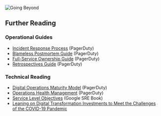 ![Going Beyond](../assets/img/headers/OpsReviews-Resources.png)

## Further Reading

### Operational Guides
- [Incident Response Process](https://response.pagerduty.com) (PagerDuty)
- [Blameless Postmortem Guide](https://postmortems.pagerduty.com/) (PagerDuty)
- [Full-Service Ownership Guide](https://ownership.pagerduty.com/) (PagerDuty)
- [Retrospectives Guide](https://retrospectives.pagerduty.com/) (PagerDuty)

### Technical Reading
- [Digital Operations Maturity Model](https://www.pagerduty.com/ops-maturity-model) (PagerDuty)
- [Operations Health Management](https://www.pagerduty.com/blog/operations-health/) (PagerDuty)
- [Service Level Objectives](https://landing.google.com/sre/sre-book/chapters/service-level-objectives/) (Google SRE Book)
- [Leaning on Digital Transformation Investments to Meet the Challenges of the COVID-19 Pandemic](https://www.idc.com/getdoc.jsp?containerId=US46201920)
